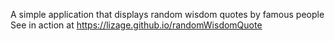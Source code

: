 A simple application that displays random wisdom quotes by famous people
See in action at https://lizage.github.io/randomWisdomQuote
